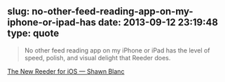 slug: no-other-feed-reading-app-on-my-iphone-or-ipad-has
date: 2013-09-12 23:19:48
type: quote
---

> No other feed reading app on my iPhone or iPad has the level of speed, polish, and visual delight that Reeder does.

[The New Reeder for iOS — Shawn Blanc](http://shawnblanc.net/2013/09/the-new-reeder-for-ios/)
